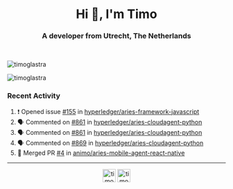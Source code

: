 <h1 align="center">Hi 👋, I'm Timo</h1>
<h3 align="center">A developer from Utrecht, The Netherlands</h3>
<br/>
<!-- https://github.com/rahuldkjain/github-profile-readme-generator --!>

<p align="left"><img src="https://github-readme-stats.vercel.app/api?username=timoglastra&show_icons=true&count_private=true&" alt="timoglastra" /></p>

<!--
Github language stats
<p align="left"><img src="https://github-readme-stats.vercel.app/api/top-langs/?username=timoglastra&layout=compact" alt="timoglastra" /><p>
-->

<!-- Codestats language stats -->
<p align="left"><img src="https://codestats-readme.vercel.app/api/top-langs/?username=timoglastra&layout=compact&language_count=12" alt="timoglastra" /><p>  
  
<h3>Recent Activity</h3>

<!--START_SECTION:activity-->
1. ❗️ Opened issue [#155](https://github.com/hyperledger/aries-framework-javascript/issues/155) in [hyperledger/aries-framework-javascript](https://github.com/hyperledger/aries-framework-javascript)
2. 🗣 Commented on [#861](https://github.com/hyperledger/aries-cloudagent-python/issues/861) in [hyperledger/aries-cloudagent-python](https://github.com/hyperledger/aries-cloudagent-python)
3. 🗣 Commented on [#861](https://github.com/hyperledger/aries-cloudagent-python/issues/861) in [hyperledger/aries-cloudagent-python](https://github.com/hyperledger/aries-cloudagent-python)
4. 🗣 Commented on [#869](https://github.com/hyperledger/aries-cloudagent-python/issues/869) in [hyperledger/aries-cloudagent-python](https://github.com/hyperledger/aries-cloudagent-python)
5. 🎉 Merged PR [#4](https://github.com/animo/aries-mobile-agent-react-native/pull/4) in [animo/aries-mobile-agent-react-native](https://github.com/animo/aries-mobile-agent-react-native)
<!--END_SECTION:activity-->

---

<p align="center">
<a href="https://twitter.com/timoglastra" target="blank"><img align="center" src="https://cdn.jsdelivr.net/npm/simple-icons@3.0.1/icons/twitter.svg" alt="timoglastra" height="30" width="30" /></a>
<a href="https://linkedin.com/in/timoglastra" target="blank"><img align="center" src="https://cdn.jsdelivr.net/npm/simple-icons@3.0.1/icons/linkedin.svg" alt="timoglastra" height="30" width="30" /></a>
</p>



